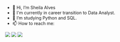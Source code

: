 - 👋 Hi, I’m Sheila Alves
- 👀 I'm currently in career transition to Data Analyst.
- 🌱 I’m studying Python and SQL.
- 📫 How to reach me:

<div> 
  <img src="C:\Users\alves\OneDrive\Documents\Me\Curso_PowerBI\dashboard_she.jpg" />
  <a href = "https://www.linkedin.com/in/sheila-alvess" target="_blank"><img src="https://img.shields.io/badge/-LinkedIn-%230077B5?style=for-the-badge&logo=linkedin&logoColor=white" target="_blank"></a> 
  <a href = "mailto:alves.she.santos@gmail.com"><img src="https://img.shields.io/badge/-Gmail-%23333?style=for-the-badge&logo=gmail&logoColor=white" target="_blank"></a>
   
</div>

